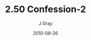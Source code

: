 ---
title: '2.50 Confession-2'
alt: 'Mysteries of the Arcana'
date: '2010-08-26'
author: 'J Gray'
artist: 'Keira'
chapter: '2 All the Way Down'
filler: false
---
